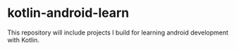 # kotlin-android-learn
This repository will include projects I build for learning android development with Kotlin.

